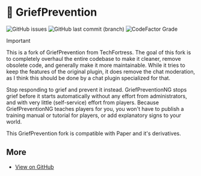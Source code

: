 # 🏡 GriefPrevention

![GitHub issues](https://img.shields.io/github/issues/tinyoverflow/minecraft-griefprevention?style=flat-square)
![GitHub last commit (branch)](https://img.shields.io/github/last-commit/tinyoverflow/minecraft-griefprevention/master?style=flat-square)
![CodeFactor Grade](https://img.shields.io/codefactor/grade/github/tinyoverflow/minecraft-privatestatus/main?style=flat-square)

> [!IMPORTANT]
> This is a fork of GriefPrevention from TechFortress. The goal of this fork is to completely overhaul the entire
> codebase to make it cleaner, remove obsolete code, and generally make it more maintainable. While it tries to keep the
> features of the original plugin, it does remove the chat moderation, as I think this should be done by a chat plugin
> specialized for that.

Stop responding to grief and prevent it instead. GriefPreventionNG stops grief before it starts automatically without
any effort from administrators, and with very little (self-service) effort from players. Because GriefPreventionNG
teaches players for you, you won't have to publish a training manual or tutorial for players, or add explanatory signs
to your world.

This GriefPrevention fork is compatible with Paper and it's derivatives.

## More

- [View on GitHub](https://github.com/tinyoverflow/minecraft-griefprevention)